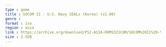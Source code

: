 ```yaml
---
type : game
title : SOCOM II - U.S. Navy SEALs (Korea) (v2.00)
genre : 
format : iso
region : asia
link : https://archive.org/download/PS2-ASIA-ROMS321COM/SOCOM%20II%20-%20U.S.%20Navy%20SEALs%20%28Korea%29%20%28v2.00%29.7z
size : 2.5GB
---
```

